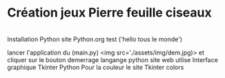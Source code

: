 <h1>Création jeux Pierre feuille ciseaux</h1>
</br>
Installation Python 
site Python.org
test ('hello tous le monde')

lancer l'application du (main.py)
<img src='./assets/img/dem.jpg)>
et cliquer sur le bouton demerrage
langange python 
  site web utlise 
  Interface graphique Tkinter Python
  Pour la couleur le site Tkinter colors
